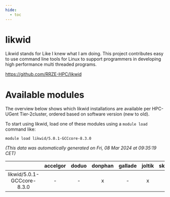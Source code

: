 ```yaml
---
hide:
  - toc
---
```


likwid
======


Likwid stands for Like I knew what I am doing. This project contributes easy to use command line tools for Linux to support programmers in developing high performance multi threaded programs.

https://github.com/RRZE-HPC/likwid
# Available modules


The overview below shows which likwid installations are available per HPC-UGent Tier-2cluster, ordered based on software version (new to old).

To start using likwid, load one of these modules using a `module load` command like:

```shell
module load likwid/5.0.1-GCCcore-8.3.0
```

*(This data was automatically generated on Fri, 08 Mar 2024 at 09:35:19 CET)*  

| |accelgor|doduo|donphan|gallade|joltik|skitty|
| :---: | :---: | :---: | :---: | :---: | :---: | :---: |
|likwid/5.0.1-GCCcore-8.3.0|-|-|x|-|x|-|
